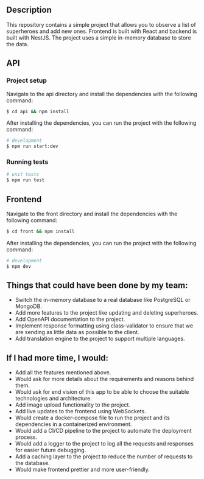 ## Description

This repository contains a simple project that allows you to observe a list of superheroes and add new ones. Frontend is built with React and backend is built with NestJS. The project uses a simple in-memory database to store the data.

## API

### Project setup

Navigate to the api directory and install the dependencies with the following command:
```bash
$ cd api && npm install
```
After installing the dependencies, you can run the project with the following command:

```bash
# development
$ npm run start:dev
```

### Running tests
```bash
# unit tests
$ npm run test
```

## Frontend

Navigate to the front directory and install the dependencies with the following command:
```bash
$ cd front && npm install
```
After installing the dependencies, you can run the project with the following command:

```bash
# development
$ npm dev
```

## Things that could have been done by my team:
- Switch the in-memory database to a real database like PostgreSQL or MongoDB.
- Add more features to the project like updating and deleting superheroes.
- Add OpenAPI documentation to the project.
- Implement response formatting using class-validator to ensure that we are sending as little data as possible to the client.
- Add translation engine to the project to support multiple languages.

## If I had more time, I would:
- Add all the features mentioned above.
- Would ask for more details about the requirements and reasons behind them.
- Would ask for end vision of this app to be able to choose the suitable technologies and architecture.
- Add image upload functionality to the project.
- Add live updates to the frontend using WebSockets.
- Would create a docker-compose file to run the project and its dependencies in a containerized environment.
- Would add a CI/CD pipeline to the project to automate the deployment process.
- Would add a logger to the project to log all the requests and responses for easier future debugging.
- Add a caching layer to the project to reduce the number of requests to the database.
- Would make frontend prettier and more user-friendly. 
